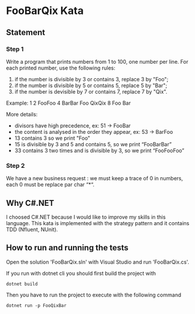 # FooBarQix Kata

## Statement

### Step 1
Write a program that prints numbers from 1 to 100, one number per line. For each printed number, use the following rules:

1. if the number is divisible by 3 or contains 3, replace 3 by "Foo";
2. if the number is divisible by 5 or contains 5, replace 5 by "Bar";
3. if the number is devisible by 7 or contains 7, replace 7 by "Qix".

Example:
	1
	2
	FooFoo
	4
	BarBar
	Foo
	QixQix
	8
	Foo
	Bar

More details:
- divisors have high precedence, ex: 51 -> FooBar
- the content is analysed in the order they appear, ex: 53 -> BarFoo
- 13 contains 3 so we print "Foo"
- 15 is divisible by 3 and 5 and contains 5, so we print “FooBarBar”
- 33 contains 3 two times and is divisible by 3, so we print “FooFooFoo”

### Step 2
We have a new business request : we must keep a trace of 0 in numbers, each 0 must be replace par char “*“.

## Why C#.NET 
I choosed C#.NET because I would like to improve my skills in this language. 
This kata is implemented with the strategy pattern and it contains TDD (Nfluent, NUnit).

## How to run and running the tests
Open the solution 'FooBarQix.sln' with Visual Studio and run 'FooBarQix.cs'.

If you run with dotnet cli you should first build the project with 
```
dotnet build
```
Then you have to run the project to execute with the following command
```
dotnet run -p FooQixBar
```